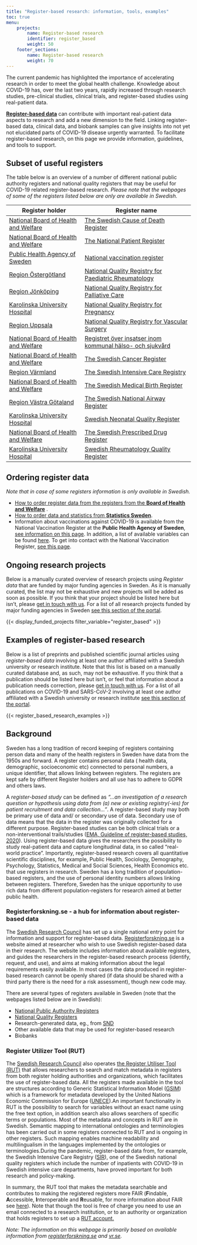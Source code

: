 ```yaml
---
title: "Register-based research: information, tools, examples"
toc: true
menu:
    projects:
        name: Register-based research
        identifier: register_based
        weight: 50
    footer_sections:
        name: Register-based research
        weight: 70
---
```


The current pandemic has highlighted the importance of accelerating research in order to meet the global health challenge. Knowledge about COVID-19 has, over the last two years, rapidly increased through research studies, pre-clinical studies, clinical trials, and register-based studies using real-patient data.

[**Register-based data**](https://www.registerforskning.se/en/registers-in-sweden/) can contribute with important real-patient data aspects to research and add a new dimension to the field. Linking register-based data, clinical data, and biobank samples can give insights into not yet not elucidated parts of COVID-19 disease urgently warranted. To facilitate register-based research, on this page we provide information, guidelines, and tools to support.

## Subset of useful registers

The table below is an overview of a number of different national public authority registers and national quality registers that may be useful for COVID-19 related register-based research. *Please note that the webpages of some of the registers listed below are only are available in Swedish.*

<div class="table-responsive">
  <table class="table table-hover table-bordered">
    <thead class="thead-light">
      <tr>
        <th scope="col">Register holder</th>
        <th scope="col">Register name</th>
      </tr>
    </thead>
    <tbody>
      <tr>
        <td><a href="https://www.socialstyrelsen.se/en/National">National Board of Health and Welfare</a></td>
        <td><a href="https://www.socialstyrelsen.se/statistik-och-data/register/alla-register/dodsorsaksregistret/">The Swedish Cause of Death Register</a></td>
      </tr>
      <tr>
        <td><a href="https://www.socialstyrelsen.se/en/National">National Board of Health and Welfare</a></td>
        <td><a href="https://www.socialstyrelsen.se/en/statistics-and-data/registers/register-information/the-national-patient-register/">The National Patient Register</a></td>
      </tr>
      <tr>
        <td><a href="https://www.folkhalsomyndigheten.se/the-public-health-agency-of-sweden/Public">Public Health Agency of Sweden</a></td>
        <td><a href="https://www.folkhalsomyndigheten.se/smittskydd-beredskap/vaccinationer/nationella-vaccinationsregistret/">National vaccination register</a></td>
      </tr>
      <tr>
        <td><a href="https://www.regionostergotland.se">Region Östergötland</a></td>
        <td><a href="https://childreg.carmona.se">National Quality Registry for Paediatric Rheumatology</a></td>
      </tr>
      <tr>
        <td><a href="https://www.rjl.se">Region Jönköping</a></td>
        <td><a href="https://palliativregistret.se">National Quality Registry for Palliative Care</a></td>
      </tr>
      <tr>
        <td><a href="https://www.karolinska.se/en/karolinska-university-hospital">Karolinska University Hospital</a></td>
        <td><a href="https://palliativregistret.se">National Quality Registry for Pregnancy</a></td>
      </tr>
      <tr>
        <td><a href="https://regionuppsala.se/en/">Region Uppsala</a></td>
        <td><a href="https://www.ucr.uu.se/swedvasc/">National Quality Registry for Vascular Surgery</a></td>
      </tr>
      <tr>
        <td><a href="https://www.socialstyrelsen.se/en/National">National Board of Health and Welfare</a></td>
        <td><a href="https://www.socialstyrelsen.se/statistik-och-data/register/alla-register/kommunal-halso--och-sjukvard/">Registret över insatser inom kommunal hälso- och sjukvård</a></td>
      </tr>
      <tr>
        <td><a href="https://www.socialstyrelsen.se/en/National">National Board of Health and Welfare</a></td>
        <td><a href="https://www.socialstyrelsen.se/en/statistics-and-data/registers/register-information/swedish-cancer-register/">The Swedish Cancer Register</a></td>
      </tr>
      <tr>
        <td><a href="https://www.regionvarmland.se/regionvarmland/om-regionen/om-webbplatsen/information-in-english-engelska">Region Värmland</a></td>
        <td><a href="https://www.icuregswe.org/en/">The Swedish Intensive Care Registry</a></td>
      </tr>
      <tr>
        <td><a href="https://www.socialstyrelsen.se/en/National">National Board of Health and Welfare</a></td>
        <td><a href="https://www.socialstyrelsen.se/en/statistics-and-data/registers/register-information/the-swedish-medical-birth-register/">The Swedish Medical Birth Register</a></td>
      </tr>
      <tr>
        <td><a href="https://www.vgregion.se/en/">Region Västra Götaland</a></td>
        <td><a href="https://lvr.registercentrum.se/in-english/the-swedish-national-airway-register/p/HJAjrgGPD">The Swedish National Airway Register</a></td>
      </tr>
      <tr>
        <td><a href="https://www.karolinska.se/en/karolinska-university-hospital">Karolinska University Hospital</a></td>
        <td><a href="https://www.medscinet.com/pnq/">Swedish Neonatal Quality Register</a></td>
      </tr>
      <tr>
        <td><a href="https://www.socialstyrelsen.se/en/National">National Board of Health and Welfare</a></td>
        <td><a href="https://www.socialstyrelsen.se/en/statistics-and-data/registers/register-information/the-swedish-prescribed-drug-register/">The Swedish Prescribed Drug Register</a></td>
      </tr>
      <tr>
        <td><a href="https://www.karolinska.se/en/karolinska-university-hospital">Karolinska University Hospital</a></td>
        <td><a href="https://srq.nu/en/welcome/">Swedish Rheumatology Quality Register</a></td>
      </tr>
    </tbody>
  </table>
</div>

## Ordering register data

*Note that in case of some registers information is only available in Swedish.*

- [How to order register data from the registers from the **Board of Health and Welfare**](https://bestalladata.socialstyrelsen.se/data-for-forskning/) .
- [How to order data and statistics from **Statistics Sweden**](https://www.scb.se/en/services/ordering-data-and-statistics/).
- Information about vaccinations against COVID-19 is available from the National Vaccination Register at the **Public Health Agency of Sweden**, [see information on this page](https://www.folkhalsomyndigheten.se/smittskydd-beredskap/vaccinationer/nationella-vaccinationsregistret/om-vaccinationsregistret/). In addition, a list of available variables can be found [here](https://www.folkhalsomyndigheten.se/contentassets/7e0f5d83310044868a7ef582078cbe76/nvr-variabellista.pdf). To get into contact with the National Vaccination Register, [see this page](https://vaccinationsregistret.folkhalsomyndigheten.se/vaccinationsregistret/newContactForm).

## Ongoing research projects

Below is a manually curated overview of research projects using *Register data* that are funded by major funding agencies in Sweden. As it is manually curated, the list may not be exhaustive and new projects will be added as soon as possible. If you think that your project should be listed here but isn’t, please [get in touch with us](/contact/). For a list of all research projects funded by major funding agencies in Sweden [see this section of the portal](/projects/ongoing/).

{{< display_funded_projects filter_variable="register_based" >}}

## Examples of register-based research

Below is a list of preprints and published scientific journal articles using *register-based data* involving at least one author affiliated with a Swedish university or research institute. Note that this list is based on a manually curated database and, as such, may not be exhaustive. If you think that a publication should be listed here but isn’t, or feel that information about a publication needs correction, please [get in touch with us](/contact/). For a list of all publications on COVID-19 and SARS-CoV-2 involving at least one author affiliated with a Swedish university or research institute [see this section of the portal](/publications/).

{{< register_based_research_examples >}}

## Background

Sweden has a long tradition of record keeping of registers containing person data and many of the health registers in Sweden have data from the 1950s and forward.
A register contains personal data ( health data, demographic, socioeconomic etc) connected to personal numbers, a unique identifier, that allows linking between registers. The registers are kept safe by different Register holders and all use has to adhere to GDPR and others laws.

A *register-based study* can be defined as *“…an investigation of a research question or hypothesis using data from (a) new or existing registry(-ies) for patient recruitment and data collection...”*. A register-based study may both be primary use of data and/ or secondary use of data. Secondary use of data means that the data in the register was originally collected for a different purpose. Register-based studies can be both clinical trials or a non-interventional trails/studies ([EMA, Guideline of register-based studies, 2020](https://www.ema.europa.eu/en/documents/scientific-guideline/guideline-registry-based-studies_en.pdf)). Using register-based data gives the researchers the possibility to study real-patient data and capture longitudinal data, in so called “real-world practice”. Importantly, register-based research covers all quantitative scientific disciplines, for example, Public Health, Sociology, Demography, Psychology, Statistics, Medical and Social Sciences, Health Economics etc. that use registers in research. Sweden has a long tradition of population-based registers, and the use of personal identity numbers allows linking between registers. Therefore, Sweden has the unique opportunity to use rich data from different population-registers for research aimed at better public health.

### Registerforskning.se - a hub for information about register-based data
The [Swedish Research Council](https://www.vr.se) has set up a single national entry point for information and support for register-based data. [Registerforskning.se](https://registerforskning.se) is a website aimed at researcher who wish to use Swedish register-based data in their research. The website includes information about available registers, and guides the researchers in the register-based research process (identify, request, and use), and aims at making information about the legal requirements easily available. In most cases the data produced  in register-based  research cannot be openly shared (if data should be shared with a third party there is the need for a risk assessment), though new code may.

There are several types of registers available in Sweden (note that the webpages listed below are in Swedish):

- [National Public Authority Registers](https://www.registerforskning.se/sv/register-i-sverige/#Nationella-myndighetsregister)
- [National Quality Registers](https://www.registerforskning.se/sv/register-i-sverige/#Kvalitetsregister)
- Research-generated data, eg., from [SND](https://snd.gu.se/sv/catalogue/search)
- Other available data that may be used for register-based research
- Biobanks

### Register Utilizer Tool (RUT)

The [Swedish Research Council](https://www.vr.se) also operates [the Register Utiliser Tool (RUT)](https://www.registerforskning.se/sv/register-i-sverige/metadataverktyget-rut/) that allows researchers to search and match metadata in registers from both register holding authorities and organizations, which facilitates the use of register-based data. All the registers made available in the tool are structures according to Generic Statistical Information Model ([GSIM](https://statswiki.unece.org/display/gsim/)) which is a framework for metadata developed by the United Nations Economic Commission for Europe ([UNECE](https://unece.org)).An important functionality in RUT is the possibility to search for variables without an exact name using the free text option, in addition search also allows searchers of specific terms or populations. Most of the metadata and concepts in RUT are in Swedish. Semantic mapping to international ontologies and terminologies has been carried out in some registers connected to RUT and is ongoing in other registers. Such mapping enables machine readability and multilingualism in the languages implemented by the ontologies or terminologies.During the pandemic, register-based data from, for example, the Swedish Intensive Care Registry ([SIR](https://www.icuregswe.org/)), one of the Swedish national quality registers which include the number of inpatients with COVID-19 in Swedish intensive care departments, have proved important for both research and policy-making.

In summary, the RUT tool that makes the metadata searchable and contributes to making the registered registers more FAIR (**F**indable, **A**ccessible, **I**nteroperable and **R**eusable, for more information about FAIR see [here](https://scilifelab-data-guidelines.readthedocs.io/en/latest/docs/general/fair_principles.html)). Note that though the tool is free of charge you need to use an email connected to a research institution, or to an authority or organization that holds registers to set up a <a href="https://rut.registerforskning.se/logga-in/">RUT account.</a>

*Note: The information on this webpage is primarily based on available information from [registerforskning.se](https://registerforskning.se) and [vr.se](https://vr.se).*
